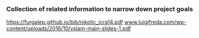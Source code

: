 ### Collection of related information to narrow down project goals 

https://furgalep.github.io/bib/nikolic_icra14.pdf
www.luigifreda.com/wp-content/uploads/2016/10/vslam-main-slides-1.pdf
